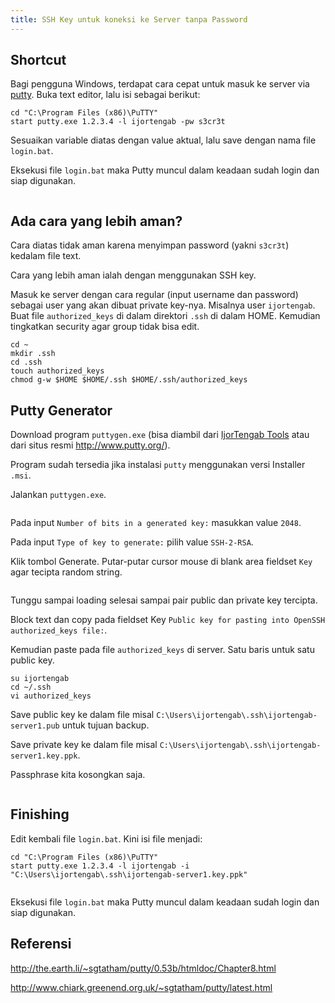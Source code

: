 ```yaml
---
title: SSH Key untuk koneksi ke Server tanpa Password
---
```


## Shortcut

Bagi pengguna Windows, terdapat cara cepat untuk masuk ke server via [putty]. Buka text editor, lalu isi sebagai berikut:

```
cd "C:\Program Files (x86)\PuTTY"
start putty.exe 1.2.3.4 -l ijortengab -pw s3cr3t
```

Sesuaikan variable diatas dengan value aktual, lalu save dengan nama file `login.bat`.

Eksekusi file `login.bat` maka Putty muncul dalam keadaan sudah login dan siap digunakan.

<img cloudinary="ijortengab.id/screenshot.749.png">

## Ada cara yang lebih aman?

Cara diatas tidak aman karena menyimpan password (yakni `s3cr3t`) kedalam file text. 

Cara yang lebih aman ialah dengan menggunakan SSH key.

Masuk ke server dengan cara regular (input username dan password) sebagai user yang akan dibuat private key-nya. Misalnya user `ijortengab`. Buat file `authorized_keys` di dalam direktori `.ssh` di dalam HOME. Kemudian tingkatkan security agar group tidak bisa edit.

```
cd ~
mkdir .ssh
cd .ssh
touch authorized_keys
chmod g-w $HOME $HOME/.ssh $HOME/.ssh/authorized_keys
```

## Putty Generator

Download program `puttygen.exe` (bisa diambil dari [IjorTengab Tools][1] atau dari situs resmi <http://www.putty.org/>).

Program sudah tersedia jika instalasi `putty` menggunakan versi Installer `.msi`.

[1]: http://ijortengab.id/tools/

Jalankan `puttygen.exe`. 

<img cloudinary="ijortengab.id/screenshot.750.png">

Pada input `Number of bits in a generated key:` masukkan value `2048`. 

Pada input `Type of key to generate:` pilih value `SSH-2-RSA`.

Klik tombol Generate. Putar-putar cursor mouse di blank area fieldset `Key` agar tecipta random string.

<img cloudinary="ijortengab.id/screenshot.752.png">

Tunggu sampai loading selesai sampai pair public dan private key tercipta. 

Block text dan copy pada fieldset Key `Public key for pasting into OpenSSH authorized_keys file:`.

Kemudian paste pada file `authorized_keys` di server. Satu baris untuk satu public key.

```
su ijortengab
cd ~/.ssh
vi authorized_keys
```

Save public key ke dalam file misal `C:\Users\ijortengab\.ssh\ijortengab-server1.pub` untuk tujuan backup.

Save private key ke dalam file misal `C:\Users\ijortengab\.ssh\ijortengab-server1.key.ppk`.

Passphrase kita kosongkan saja.

<img cloudinary="ijortengab.id/screenshot.753.png">

## Finishing

Edit kembali file `login.bat`. Kini isi file menjadi:

```
cd "C:\Program Files (x86)\PuTTY"
start putty.exe 1.2.3.4 -l ijortengab -i "C:\Users\ijortengab\.ssh\ijortengab-server1.key.ppk"
```

<img cloudinary="ijortengab.id/screenshot.754.png">

Eksekusi file `login.bat` maka Putty muncul dalam keadaan sudah login dan siap digunakan.


[putty]: http://www.putty.org/




## Referensi

http://the.earth.li/~sgtatham/putty/0.53b/htmldoc/Chapter8.html

http://www.chiark.greenend.org.uk/~sgtatham/putty/latest.html


